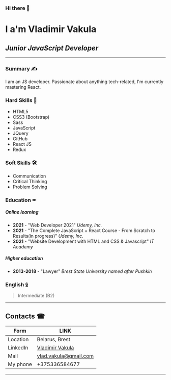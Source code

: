 ### Hi there 👋

# I a'm Vladimir Vakula
## _Junior JavaScript Developer_

---
### Summary &#9997;
I am an JS developer. Passionate about anything tech-related, I'm currently mastering React.

### Hard Skills &#128190;

- HTML5
- CSS3 (Bootstrap)
- Sass
- JavaScript
- JQuery
- GitHub
- React JS
- Redux

### Soft Skills &#128736;

- Communication
- Critical Thinking
- Problem Solving

### Education 	&#10002;
##### Online learning

- __2021__ -  "Web Developer 2021" 
_Udemy, Inc._
- __2021__ -  "The Complete JavaScript + React Course - From Scratch to Results(in progress)" 
_Udemy, Inc._
- __2021__ -  "Website Development with HTML and CSS & Javascript" 
_IT Academy_

##### Higher education
- __2013-2018__ -  "Lawyer" 
_Brest State University named after Pushkin_

### English &#167;

> Intermediate (B2)

---
## Contacts &#9742;

| Form | LINK |
| ------ | ------ |
| Location | Belarus, Brest |
| LinkedIn | [Vladimir Vakula][LdIn] |
| Mail | vlad.vakula@gmail.com |
| My phone | +375336584677 |

---
   [LdIn]: <https://www.linkedin.com/in/vladimir-vakula/>
   

